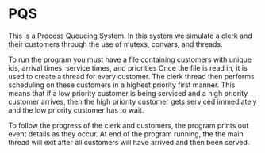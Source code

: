 # PQS
This is a Process Queueing System. 
In this system we simulate a clerk and their customers through the use of mutexs, convars, and threads. 

To run the program you must have a file containing customers with unique ids, arrival times, service times, and priorities
Once the file is read in, it is used to create a thread for every customer.
The clerk thread then performs scheduling on these customers in a highest priority first manner.
This means that if a low priority customer is being serviced and a high priority customer arrives, 
then the high priority customer gets serviced immediately and the low priority customer has to wait. 

To follow the progress of the clerk and customers, the program prints out event details as they occur.
At end of the program running, the the main thread will exit after all customers will have arrived and then been served. 
